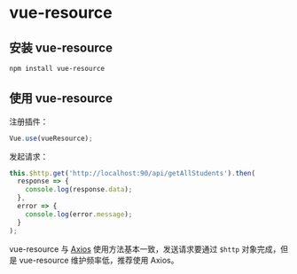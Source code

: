 # vue-resource

## 安装 vue-resource

```sh
npm install vue-resource
```

## 使用 vue-resource

注册插件：

```js
Vue.use(vueResource);
```

发起请求：

```js
this.$http.get('http://localhost:90/api/getAllStudents').then(
  response => {
    console.log(response.data);
  },
  error => {
    console.log(error.message);
  }
);
```

vue-resource 与 [Axios](https://github.com/axios/axios) 使用方法基本一致，发送请求要通过 `$http` 对象完成，但是 vue-resource 维护频率低，推荐使用 Axios。
